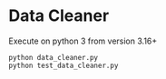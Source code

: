 # Data Cleaner
Execute on python 3 from version 3.16+
```shell
python data_cleaner.py
python test_data_cleaner.py
```
